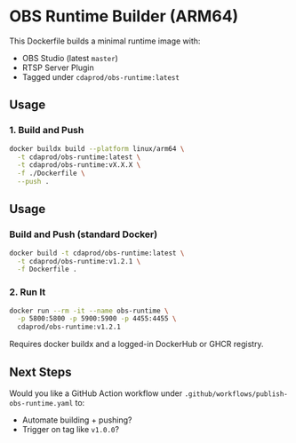 # OBS Runtime Builder (ARM64)

This Dockerfile builds a minimal runtime image with:

- OBS Studio (latest `master`)
- RTSP Server Plugin
- Tagged under `cdaprod/obs-runtime:latest`

## Usage

### 1. Build and Push

```bash
docker buildx build --platform linux/arm64 \
  -t cdaprod/obs-runtime:latest \
  -t cdaprod/obs-runtime:vX.X.X \
  -f ./Dockerfile \
  --push .
```

## Usage

### Build and Push (standard Docker)

```bash
docker build -t cdaprod/obs-runtime:latest \
  -t cdaprod/obs-runtime:v1.2.1 \
  -f Dockerfile .
```

### 2. Run It

```bash
docker run --rm -it --name obs-runtime \
  -p 5800:5800 -p 5900:5900 -p 4455:4455 \
  cdaprod/obs-runtime:v1.2.1
``` 

Requires docker buildx and a logged-in DockerHub or GHCR registry.

## **Next Steps**

  Would you like a GitHub Action workflow under `.github/workflows/publish-obs-runtime.yaml` to:
  - Automate building + pushing?
  - Trigger on tag like `v1.0.0`?